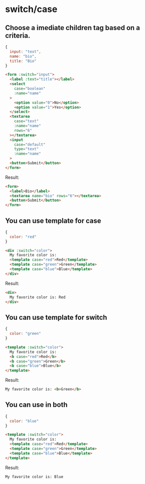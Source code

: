 # switch/case
## Choose a imediate children tag based on a criteria.
```js
{
  input: "text",
  name: "bio",
  title: "Bio"
}
```
```html
<form :switch="input">
  <label :text="title"></label>
  <select
    case="boolean"
    :name="name"
  >
    <option value="0">No</option>
    <option value="1">Yes</option>
  </select>
  <textarea
    case="text"
    :name="name"
    rows="6"
  ></textarea>
  <input
    case="default"
    type="text"
    :name="name"
  >
  <button>Submit</button>
</form>
```
Result:
```html
<form>
  <label>Bio</label>
  <textarea name="bio" rows="6"></textarea>
  <button>Submit</button>
</form>
```

## You can use template for case
```js
{
  color: "red"
}
```
```html
<div :switch="color">
  My favorite color is:
  <template case="red">Red</template>
  <template case="green">Green</template>
  <template case="blue">Blue</template>
</div>
```
Result:
```html
<div>
  My favorite color is: Red
</div>
```

## You can use template for switch
```js
{
  color: "green"
}
```
```html
<template :switch="color">
  My favorite color is:
  <b case="red">Red</b>
  <b case="green">Green</b>
  <b case="blue">Blue</b>
</template>
```
Result:
```html
My favorite color is: <b>Green</b>
```

## You can use in both
```js
{
  color: "blue"
}
```
```html
<template :switch="color">
  My favorite color is:
  <template case="red">Red</template>
  <template case="green">Green</template>
  <template case="blue">Blue</template>
</template>
```
Result:
```html
My favorite color is: Blue
```
